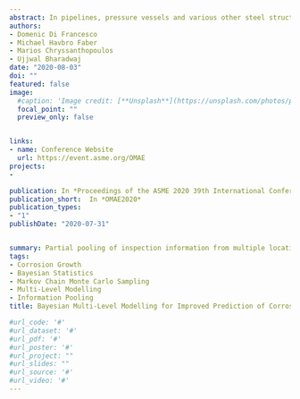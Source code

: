```yaml
---
abstract: In pipelines, pressure vessels and various other steel structures, the remaining thickness of a corroding ligament can be measured directly and repeatedly over time. Statistical analysis of these measurements is a common approach for estimating the rate of corrosion growth, where the uncertainties associated with the inspection activity are taken into account. An additional source of variability in such calculations is the epistemic uncertainty associated with the limited number of measurements that are available to engineers at any point in time. Traditional methods face challenges in fitting models to limited or missing datasets. In such cases, deterministic upper bound values, as recommended in industrial guidance, are sometimes assumed for the purpose of integrity management planning. In this paper, Bayesian inference is proposed as a means for representing available information in consistency with evidence. This, in turn, facilitates decision support in the context of risk-informed integrity management. Aggregating inspection data from multiple locations does not account for the possible variability between the locations, and creating fully independent models can result in excessive levels of uncertainty at locations with limited data. Engineers intuitively acknowledge that the areas with more sites of corrosion should, to some extent, inform estimates of growth rates in other locations. Bayesian multi-level (hierarchical) models provide a mathematical basis for achieving this by means of the appropriate pooling of information, based on the homogeneity of the data. Included in this paper is an outline of the process of fitting a Bayesian multi-level model and a discussion of the benefits and challenges of pooling inspection data between distinct locations, using example calculations and simulated data.
authors:
- Domenic Di Francesco
- Michael Havbro Faber
- Marios Chryssanthopoulos
- Ujjwal Bharadwaj
date: "2020-08-03"
doi: ""
featured: false
image:
  #caption: 'Image credit: [**Unsplash**](https://unsplash.com/photos/pLCdAaMFLTE)'
  focal_point: ""
  preview_only: false


links:
- name: Conference Website
  url: https://event.asme.org/OMAE
projects:
- 

publication: In *Proceedings of the ASME 2020 39th International Conference on Ocean, Offshore and Arctic Engineering*
publication_short:  In *OMAE2020*
publication_types:
- "1"
publishDate: "2020-07-31"


summary: Partial pooling of inspection information from multiple locations to improve probabilistic estimates of corrosion growth rate.
tags:
- Corrosion Growth
- Bayesian Statistics
- Markov Chain Monte Carlo Sampling
- Multi-Level Modelling
- Information Pooling
title: Bayesian Multi-Level Modelling for Improved Prediction of Corrosion Growth Rate

#url_code: '#'
#url_dataset: '#'
#url_pdf: '#'
#url_poster: '#'
#url_project: ""
#url_slides: ""
#url_source: '#'
#url_video: '#'
---
```


<!---
{{% alert note %}}
Click the *Cite* button above to demo the feature to enable visitors to import publication metadata into their reference management software.
{{% /alert %}}


({{% alert note %}}
Click the *Slides* button above to demo Academic's Markdown slides feature.
{{% /alert %}}

Supplementary notes can be added here, including [code and math](https://sourcethemes.com/academic/docs/writing-markdown-latex/).
--->
